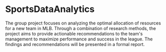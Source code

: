 # SportsDataAnalytics
The group project focuses on analyzing the optimal allocation of resources for a new team in MLB. Through a combination of research methods, the project aims to provide actionable recommendations to the team's management to maximize performance and success in the league. The findings and recommendations will be presented in a formal report.
